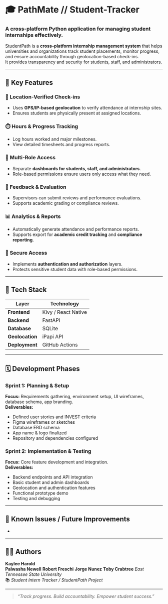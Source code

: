 # 🎓 PathMate // Student-Tracker
### A cross-platform Python application for managing student internships effectively.

StudentPath is a **cross-platform internship management system** that helps universities and organizations track student placements, monitor progress, and ensure accountability through geolocation-based check-ins.  
It provides transparency and security for students, staff, and administrators.

---

## 🚀 Key Features

### 📍 Location-Verified Check-ins
- Uses **GPS/IP-based geolocation** to verify attendance at internship sites.
- Ensures students are physically present at assigned locations.

### ⏱️ Hours & Progress Tracking
- Log hours worked and major milestones.
- View detailed timesheets and progress reports.

### 👥 Multi-Role Access
- Separate **dashboards for students, staff, and administrators**.
- Role-based permissions ensure users only access what they need.

### 📝 Feedback & Evaluation
- Supervisors can submit reviews and performance evaluations.
- Supports academic grading or compliance reviews.

### 📊 Analytics & Reports
- Automatically generate attendance and performance reports.
- Supports export for **academic credit tracking** and **compliance reporting**.

### 🔐 Secure Access
- Implements **authentication and authorization** layers.
- Protects sensitive student data with role-based permissions.

---

## 🧰 Tech Stack

| Layer | Technology |
|-------|-------------|
| **Frontend** | Kivy / React Native |
| **Backend** | FastAPI |
| **Database** | SQLite |
| **Geolocation** | iPapi API |
| **Deployment** | GitHub Actions |

---

## 🗓️ Development Phases

### **Sprint 1: Planning & Setup**
**Focus:** Requirements gathering, environment setup, UI wireframes, database schema, app branding.  
**Deliverables:**
- Defined user stories and INVEST criteria  
- Figma wireframes or sketches  
- Database ERD schema  
- App name & logo finalized  
- Repository and dependencies configured  

### **Sprint 2: Implementation & Testing**
**Focus:** Core feature development and integration.  
**Deliverables:**
- Backend endpoints and API integration  
- Basic student and admin dashboards  
- Geolocation and authentication features  
- Functional prototype demo  
- Testing and debugging  

---

## 🧩 Known Issues / Future Improvements
-

---

## 👩‍💻 Authors
**Kaylee Harold**  
**Palwasha Newell**
**Robert Freschi**
**Jorge Nunez**
**Toby Crabtree**
*East Tennessee State University*  
📚 *Student Intern Tracker / StudentPath Project*

---

> _“Track progress. Build accountability. Empower student success.”_


